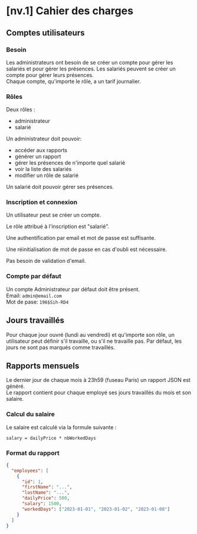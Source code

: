 # [nv.1] Cahier des charges

## Comptes utilisateurs

### Besoin

Les administrateurs ont besoin de se créer un compte pour gérer les salariés et pour gérer les présences.
Les salariés peuvent se créer un compte pour gérer leurs présences.  
Chaque compte, qu'importe le rôle, a un tarif journalier.

### Rôles

Deux rôles :

- administrateur
- salarié

Un administrateur doit pouvoir:

- accéder aux rapports
- générer un rapport
- gérer les présences de n'importe quel salarié
- voir la liste des salariés
- modifier un rôle de salarié

Un salarié doit pouvoir gérer ses présences.

### Inscription et connexion

Un utilisateur peut se créer un compte.

Le rôle attribué à l'inscription est "salarié".

Une authentification par email et mot de passe est suffisante.

Une réinitialisation de mot de passe en cas d'oubli est nécessaire.

Pas besoin de validation d'email.

### Compte par défaut

Un compte Administrateur par défaut doit être présent.  
Email: `admin@email.com`  
Mot de pase: `196$Sih-RD4`

## Jours travaillés

Pour chaque jour ouvré (lundi au vendredi) et qu'importe son rôle, un utilisateur peut définir s'il travaille, ou s'il ne travaille pas.
Par défaut, les jours ne sont pas marqués comme travaillés.

## Rapports mensuels

Le dernier jour de chaque mois à 23h59 (fuseau Paris) un rapport JSON est généré.  
Le rapport contient pour chaque employé ses jours travaillés du mois et son salaire.

### Calcul du salaire

Le salaire est calculé via la formule suivante :

```
salary = dailyPrice * nbWorkedDays
```

### Format du rapport

```json
{
  "employees": [
    {
      "id": 1,
      "firstName": "...",
      "lastName": "...",
      "dailyPrice": 500,
      "salary": 1500,
      "workedDays": ["2023-01-01", "2023-01-02", "2023-01-08"]
    }
  ]
}
```
